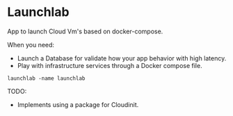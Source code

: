 # Launchlab

App to launch Cloud Vm's based on docker-compose.

When you need:

- Launch a Database for validate how your app behavior with high latency.
- Play with infrastructure services through a Docker compose file.

```
launchlab -name launchlab 
```

TODO:
- Implements using a package for Cloudinit. 